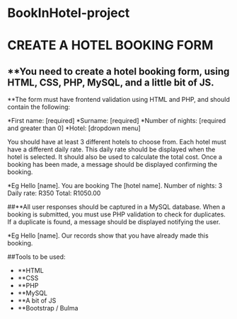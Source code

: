 # BookInHotel-project

# CREATE A HOTEL BOOKING FORM 
## **You need to create a hotel booking form, using HTML, CSS, PHP, MySQL, and a little bit of JS.

**The form must have frontend validation using HTML and PHP, and should contain the following:

*First name: [required]
*Surname: [required]
*Number of nights: [required and greater than 0]
*Hotel: [dropdown menu]

You should have at least 3 different hotels to choose from. Each hotel must have a different daily rate. This daily rate should be displayed when the hotel is selected. It should also be used to calculate the total cost. Once a booking has been made, a message should be displayed confirming the booking.

*Eg
Hello [name]. You are booking The [hotel name].
Number of nights: 3
Daily rate: R350
Total: R1050.00

##**All user responses should be captured in a MySQL database. When a booking is submitted, you must use PHP validation to check for duplicates. If a duplicate is found, a message should be displayed notifying the user.

*Eg
Hello [name]. Our records show that you have already made this booking.

##Tools to be used:

* **HTML
* **CSS
* **PHP
* **MySQL
* **A bit of JS
* **Bootstrap / Bulma
